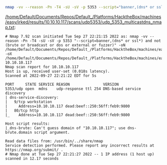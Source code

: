 ```bash
nmap -vv --reason -Pn -T4 -sU -sV -p 5353 --script="banner,(dns* or ssl*) and not (brute or broadcast or dos or external or fuzzer)" -oN "/home/Default/Documents/Repos/Default_/Platforms/HacktheBox/machines/easy/irked/results/10.10.10.117/scans/udp5353/udp_5353_multicastdns_nmap.txt" -oX "/home/Default/Documents/Repos/Default_/Platforms/HacktheBox/machines/easy/irked/results/10.10.10.117/scans/udp5353/xml/udp_5353_multicastdns_nmap.xml" 10.10.10.117
```

[/home/Default/Documents/Repos/Default_/Platforms/HacktheBox/machines/easy/irked/results/10.10.10.117/scans/udp5353/udp_5353_multicastdns_nmap.txt](file:///home/Default/Documents/Repos/Default_/Platforms/HacktheBox/machines/easy/irked/results/10.10.10.117/scans/udp5353/udp_5353_multicastdns_nmap.txt):

```
# Nmap 7.92 scan initiated Tue Sep 27 22:21:15 2022 as: nmap -vv --reason -Pn -T4 -sU -sV -p 5353 "--script=banner,(dns* or ssl*) and not (brute or broadcast or dos or external or fuzzer)" -oN /home/Default/Documents/Repos/Default_/Platforms/HacktheBox/machines/easy/irked/results/10.10.10.117/scans/udp5353/udp_5353_multicastdns_nmap.txt -oX /home/Default/Documents/Repos/Default_/Platforms/HacktheBox/machines/easy/irked/results/10.10.10.117/scans/udp5353/xml/udp_5353_multicastdns_nmap.xml 10.10.10.117
Nmap scan report for 10.10.10.117
Host is up, received user-set (0.018s latency).
Scanned at 2022-09-27 22:21:22 EDT for 5s

PORT     STATE SERVICE REASON               VERSION
5353/udp open  mdns    udp-response ttl 254 DNS-based service discovery
| dns-service-discovery: 
|   9/tcp workstation
|     Address=10.10.10.117 dead:beef::250:56ff:feb9:9800
|   80/tcp http
|_    Address=10.10.10.117 dead:beef::250:56ff:feb9:9800

Host script results:
|_dns-brute: Can't guess domain of "10.10.10.117"; use dns-brute.domain script argument.

Read data files from: /usr/bin/../share/nmap
Service detection performed. Please report any incorrect results at https://nmap.org/submit/ .
# Nmap done at Tue Sep 27 22:21:27 2022 -- 1 IP address (1 host up) scanned in 12.17 seconds

```
